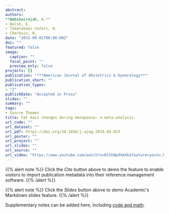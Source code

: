 ```yaml
---
abstract: 
authors:
**Ambikairajah, A.**
- Walsh, E.
- Tabatabaei-Jafari, H.
- Cherbuin, N.
date: "2015-09-01T00:00:00Z"
doi: ""
featured: false
image:
  caption: ""
  focal_point: ""
  preview_only: false
projects: []
publication: '***American Journal of Obstetrics & Gynecology***'
publication_short: ""
publication_types:
- "2"
publishDate: "Accepted in Press"
slides: ""
summary: ""
tags:
- Source Themes
title: Fat mass changes during menopause: a meta-analysis.
url_code: ""
url_dataset: ""
url_pdf: https://doi.org/10.1016/j.ajog.2019.04.023
url_poster: ""
url_project: ""
url_slides: ""
url_source: ""
url_video: "https://www.youtube.com/watch?v=DtShNpdXmXk&feature=youtu.be&fbclid=IwAR3dg_9__m4EE9LLU-9qwaL96qEVe875A0B9Bfbiw0ehWH4TmEb_pctcMSY"
---
```


{{% alert note %}}
Click the *Cite* button above to demo the feature to enable visitors to import publication metadata into their reference management software.
{{% /alert %}}

{{% alert note %}}
Click the *Slides* button above to demo Academic's Markdown slides feature.
{{% /alert %}}

Supplementary notes can be added here, including [code and math](https://sourcethemes.com/academic/docs/writing-markdown-latex/).